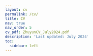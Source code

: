 ```yaml
---
layout: cv
permalink: /cv/
title: CV
nav: true
nav_order: 5
cv_pdf: ZhuyunCV_July2024.pdf
description: 'Last updated: July 2024'
toc:
  sidebar: left
---
```

